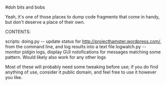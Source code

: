 #doh bits and bobs

Yeah, it's one of those places to dump code fragments that come in handy, but don't deserve a place of their own.

CONTENTS:
 
scripts:
 doing.py -- update status for http://projecthamster.wordpress.com/, from the command line, and log results into a text file
 logwatch.py -- monitor pidgin logs, display GUI notofications for messages matching some pattern. Would likely also work for any other logs

Most of these will probably need some tweaking before use; if you do find anything of use, consider it public domain, and feel free to use it however you like.

